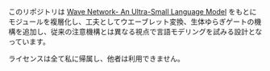 このリポジトリは [Wave Network- An Ultra-Small Language Model](https://arxiv.org/html/2411.02674v4) をもとにモジュールを複層化し、工夫としてウエーブレット変換、生体ゆらぎゲートの機構を追加し、従来の注意機構とは異なる視点で言語モデリングを試みる設計となっています。


ライセンスは全て私に帰属し、他者は利用できません。
